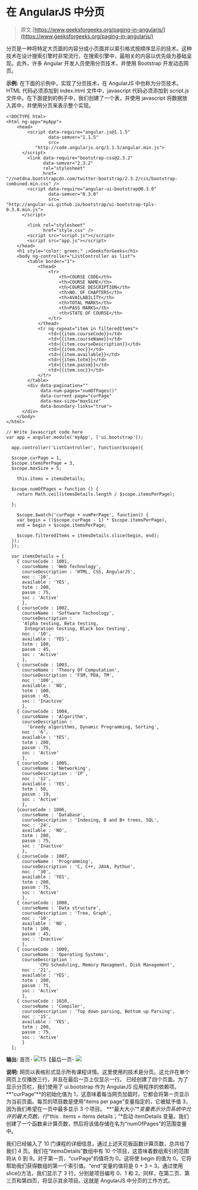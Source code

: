 # 在 AngularJS 中分页

> 原文:[https://www.geeksforgeeks.org/paging-in-angularjs/](https://www.geeksforgeeks.org/paging-in-angularjs/)

分页是一种将特定大页面的内容分成小页面并以索引格式按顺序显示的技术。这种技术在设计搜索引擎时非常流行，在搜索引擎中，最相关的内容以优先级为基础呈现。此外，许多 Angular 开发人员使用分页技术，并使用 Bootstrap 开发动态网页。

**示例:**
在下面的示例中，实现了分页技术，在 AngularJS 中也称为分页技术。HTML 代码必须添加到 index.html 文件中，javascript 代码必须添加到 script.js 文件中。在下面提到的例子中，我们创建了一个表，并使用 javascript 将数据放入其中，并使用分页来表示整个实现。

```
<!DOCTYPE html>
<html ng-app="myApp">
    <head>
        <script data-require="angular.js@1.1.5" 
                data-semver="1.1.5" 
                src=
           "http://code.angularjs.org/1.1.5/angular.min.js">
      </script>
        <link data-require="bootstrap-css@2.3.2" 
              data-semver="2.3.2" 
              rel="stylesheet" 
              href=
"//netdna.bootstrapcdn.com/twitter-bootstrap/2.3.2/css/bootstrap-combined.min.css" />
        <script data-require="angular-ui-bootstrap@0.3.0" 
                data-semver="0.3.0" 
                src=
"http://angular-ui.github.io/bootstrap/ui-bootstrap-tpls-0.3.0.min.js">
      </script>

        <link rel="stylesheet"
              href="style.css" />
        <script src="script.js"></script>
        <script src="app.js"></script>
    </head>
    <h1 style="color: green;" ;>GeeksforGeeks</h1>
    <body ng-controller="ListController as list">
        <table border="1">
            <thead>
                <tr>
                    <th>COURSE CODE</th>
                    <th>COURSE NAME</th>
                    <th>COURSE DESCRIPTION</th>
                    <th>NO. OF CHAPTERS</th>
                    <th>AVAILABILITY</th>
                    <th>TOTAL MARKS</th>
                    <th>PASS MARKS</th>
                    <th>STATE OF COURSE</th>
                </tr>
            </thead>
            <tr ng-repeat="item in filteredItems">
                <td>{{item.courseCode}}</td>
                <td>{{item.courseName}}</td>
                <td>{{item.courseDescription}}</td>
                <td>{{item.noc}}</td>
                <td>{{item.available}}</td>
                <td>{{item.totm}}</td>
                <td>{{item.passm}}</td>
                <td>{{item.soc}}</td>
            </tr>
        </table>
        <div data-pagination=""
             data-num-pages="numOfPages()" 
             data-current-page="curPage"
             data-max-size="maxSize" 
             data-boundary-links="true">
      </div>
    </body>
</html>
```

```
// Write Javascript code here
var app = angular.module('myApp', ['ui.bootstrap']);

  app.controller('ListController', function($scope){

  $scope.curPage = 1,
  $scope.itemsPerPage = 3,
  $scope.maxSize = 5;

    this.items = itemsDetails;

  $scope.numOfPages = function () {
    return Math.ceil(itemsDetails.length / $scope.itemsPerPage);

  };

    $scope.$watch('curPage + numPerPage', function() {
    var begin = (($scope.curPage - 1) * $scope.itemsPerPage),
    end = begin + $scope.itemsPerPage;

    $scope.filteredItems = itemsDetails.slice(begin, end);
  });
  });

  var itemsDetails = [
    { courseCode : 1001,
      courseName : 'Web Technology',
      courseDescription : 'HTML, CSS, AngularJS',
      noc : '10',
      available : 'YES',
      totm : 200,
      passm : 75,
      soc : 'Active'
      },
    { courseCode : 1002,
      courseName : 'Software Technology',
      courseDescription :
      'Alpha testing, Beta testing, 
       Integration testing, Black box testing',
      noc : '10',
      available : 'YES',
      totm : 100,
      passm : 45,
      soc : 'Active'
      },
    { courseCode : 1003,
      courseName : 'Theory Of Computation',
      courseDescription : 'FSM, PDA, TM',
      noc : '100',
      available : 'NO',
      totm : 100,
      passm : 45,
      soc : 'Inactive'
      },
    { courseCode : 1004,
      courseName : 'Algorithm',
      courseDescription : 
        'Greedy algorithms, Dynamic Programming, Sorting',
      noc : '6',
      available : 'YES',
      totm : 200,
      passm : 75,
      soc : 'Active'
      },
    { courseCode : 1005,
      courseName : 'Networking',
      courseDescription : 'IP',
      noc : '12',
      available : 'YES',
      totm : 50,
      passm : 19,
      soc : 'Active'
      },
    {courseCode : 1006,
      courseName : 'Database',
      courseDescription : 'Indexing, B and B+ trees, SQL',
      noc : '24',
      available : 'NO',
      totm : 200,
      passm : 75,
      soc : 'Inactive'
      },
    { courseCode : 1007,
      courseName : 'Programming',
      courseDescription : 'C, C++, JAVA, Python',
      noc : '30',
      available : 'YES',
      totm : 200,
      passm : 75,
      soc : 'Active'
      },
    { courseCode : 1008,
      courseName : 'Data structure',
      courseDescription : 'Tree, Graph',
      noc : '10',
      available : 'NO',
      totm : 100,
      passm : 45,
      soc : 'Inactive'
      },
    { courseCode : 1009,
      courseName : 'Operating Systems',
      courseDescription : 
            'CPU Scheduling, Memory Managment, Disk Management',
      noc : '21',
      available : 'YES',
      totm : 200,
      passm : 75,
      soc : 'Active'
      },
    { courseCode : 1010,
      courseName : 'Compiler',
      courseDescription : 'Top down parsing, Bottom up Parsing',
      noc : '15',
      available : 'YES',
      totm : 200,
      passm : 75,
      soc : 'Active'
      }
  ];
```

**输出:**
首页-
![](img/4cc21b7a76a331e01737ccf79cbf9625.png)T5【最后一页-
![](img/6561cbe5da8b0c8b50f9a9e0f6be74b4.png)

**说明:**
网页以表格形式显示所有课程详情。这里使用的技术是分页。这允许在单个网页上仅播放三行，并且在最后一页上仅显示一行。
已经创建了四个页面。为了显示分页栏，我们使用了 ui.bootstrap 作为 AngularJS 应用程序的依赖项。**“curPage”**的初始化值为 1，这意味着每当网页加载时，它都会将第一页显示为当前页面。每页的项目数是使用“items per page”变量指定的，它被赋予值 3，因为我们希望在一页中最多显示 3 个项目。
**“最大大小”**变量表示分页系统中允许的最大页数。行*“this . items = items details；”*启动 itemDetails 变量。我们创建了一个函数来计算页数，然后将该值存储在名为“numOfPages”的范围变量中。

我们已经输入了 10 门课程的详细信息，通过上述天花板函数计算页数，总共给了我们 4 页。我们在“itemsDetails”数组中有 10 个项目，这意味着数组索引的范围将从 0 到 9。对于第一页，“curPage”的值将为 0。这将使 begin 的值为 0。它将帮助我们获得数组的第一个索引值。“end”变量的值将是 0 + 3 = 3。通过使用 slice()方法，我们显示了 3 行，分别是项目编号 0、1 和 2。同样，在第二页、第三页和第四页，将显示其余项目。这就是 AngularJS 中分页的工作方式。